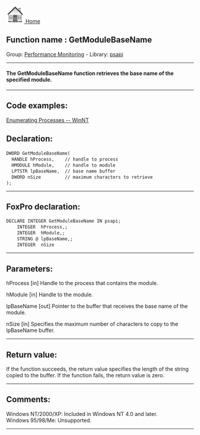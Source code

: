 [<img src="../../images/home.png"> Home ](https://github.com/VFPX/Win32API)  

## Function name : GetModuleBaseName
Group: [Performance Monitoring](../../functions_group.md#Performance_Monitoring)  -  Library: [psapi](../../../libraries.md#psapi)  
***  


#### The GetModuleBaseName function retrieves the base name of the specified module.
***  


## Code examples:
[Enumerating Processes -- WinNT](../../samples/sample_162.md)  

## Declaration:
```foxpro  
DWORD GetModuleBaseName(
  HANDLE hProcess,    // handle to process
  HMODULE hModule,    // handle to module
  LPTSTR lpBaseName,  // base name buffer
  DWORD nSize         // maximum characters to retrieve
);  
```  
***  


## FoxPro declaration:
```foxpro  
DECLARE INTEGER GetModuleBaseName IN psapi;
	INTEGER  hProcess,;
	INTEGER  hModule,;
	STRING @ lpBaseName,;
	INTEGER  nSize  
```  
***  


## Parameters:
hProcess 
[in] Handle to the process that contains the module. 

hModule 
[in] Handle to the module. 

lpBaseName 
[out] Pointer to the buffer that receives the base name of the module. 

nSize 
[in] Specifies the maximum number of characters to copy to the lpBaseName buffer.   
***  


## Return value:
If the function succeeds, the return value specifies the length of the string copied to the buffer. If the function fails, the return value is zero.  
***  


## Comments:
Windows NT/2000/XP: Included in Windows NT 4.0 and later.  
Windows 95/98/Me: Unsupported.  
  
***  

